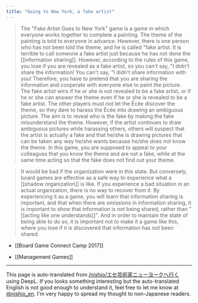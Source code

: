 ```yaml
---
title: "Going to New York, a fake artist"
---
```


> The "Fake Artist Goes to New York" game is a game in which everyone works together to complete a painting. The theme of the painting is told to everyone in advance. However, there is one person who has not been told the theme, and he is called "fake artist. It is terrible to call someone a fake artist just because he has not done the [[information sharing]]. However, according to the rules of this game, you lose if you are revealed as a fake artist, so you can't say, "I didn't share the information! You can't say, "I didn't share information with you! Therefore, you have to pretend that you are sharing the information and cooperate with everyone else to paint the picture. The fake artist wins if he or she is not revealed to be a fake artist, or if he or she can answer the theme even if he or she is revealed to be a fake artist. The other players must not let the Écée discover the theme, so they dare to harass the Écée into drawing an ambiguous picture. The aim is to reveal who is the fake by making the fake misunderstand the theme. However, if the artist continues to draw ambiguous pictures while harassing others, others will suspect that the artist is actually a fake and that he/she is drawing pictures that can be taken any way he/she wants because he/she does not know the theme. In this game, you are supposed to appeal to your colleagues that you know the theme and are not a fake, while at the same time acting so that the fake does not find out your theme.

> It would be bad if the organization were in this state. But conversely, board games are effective as a safe way to experience what a [[shadow organization]] is like. If you experience a bad situation in an actual organization, there is no way to recover from it. By experiencing it as a game, you will learn that information sharing is important, and that when there are omissions in information sharing, it is important to show that information is not being shared, rather than "[[acting like one understands]]". And in order to maintain the state of being able to do so, it is important not to make it a game like this, where you lose if it is discovered that information has not been shared.
- [[Board Game Connect Camp 2017]]

- [[Management Games]]

---
This page is auto-translated from [/nishio/エセ芸術家ニューヨークへ行く](https://scrapbox.io/nishio/エセ芸術家ニューヨークへ行く) using DeepL. If you looks something interesting but the auto-translated English is not good enough to understand it, feel free to let me know at [@nishio_en](https://twitter.com/nishio_en). I'm very happy to spread my thought to non-Japanese readers.